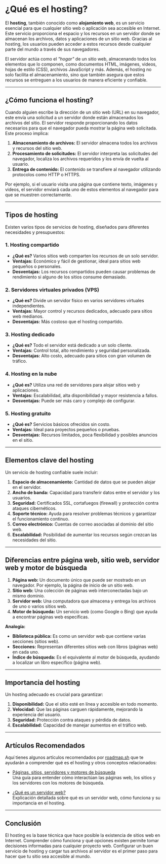 # ¿Qué es el hosting?

El **hosting**, también conocido como **alojamiento web**, es un servicio esencial para que cualquier sitio web o aplicación sea accesible en Internet. Este servicio proporciona el espacio y los recursos en un servidor donde se almacenan los archivos, datos y aplicaciones de un sitio web. Gracias al hosting, los usuarios pueden acceder a estos recursos desde cualquier parte del mundo a través de sus navegadores.

El servidor actúa como el *"hogar"* de un sitio web, almacenando todos los elementos que lo componen, como documentos HTML, imágenes, videos, hojas de estilo (CSS), archivos JavaScript y más. Además, el hosting no solo facilita el almacenamiento, sino que también asegura que estos recursos se entreguen a los usuarios de manera eficiente y confiable.

---

## ¿Cómo funciona el hosting?

Cuando alguien escribe la dirección de un sitio web (URL) en su navegador, este envía una solicitud a un servidor donde están almacenados los archivos del sitio. El servidor responde proporcionando los datos necesarios para que el navegador pueda mostrar la página web solicitada. Este proceso implica:

1. **Almacenamiento de archivos:** El servidor almacena todos los archivos y recursos del sitio web.
2. **Procesamiento de solicitudes:** El servidor interpreta las solicitudes del navegador, localiza los archivos requeridos y los envía de vuelta al usuario.
3. **Entrega de contenido:** El contenido se transfiere al navegador utilizando protocolos como HTTP o HTTPS.

Por ejemplo, si el usuario visita una página que contiene texto, imágenes y videos, el servidor enviará cada uno de estos elementos al navegador para que se muestren correctamente.

---

## Tipos de hosting

Existen varios tipos de servicios de hosting, diseñados para diferentes necesidades y presupuestos:

### 1. Hosting compartido
- **¿Qué es?** Varios sitios web comparten los recursos de un solo servidor.
- **Ventajas:** Económico y fácil de gestionar, ideal para sitios web pequeños o personales.
- **Desventajas:** Los recursos compartidos pueden causar problemas de rendimiento si alguno de los sitios consume demasiado.

### 2. Servidores virtuales privados (VPS)
- **¿Qué es?** Divide un servidor físico en varios servidores virtuales independientes.
- **Ventajas:** Mayor control y recursos dedicados, adecuado para sitios web medianos.
- **Desventajas:** Más costoso que el hosting compartido.

### 3. Hosting dedicado
- **¿Qué es?** Todo el servidor está dedicado a un solo cliente.
- **Ventajas:** Control total, alto rendimiento y seguridad personalizada.
- **Desventajas:** Alto costo, adecuado para sitios con gran volumen de tráfico.

### 4. Hosting en la nube
- **¿Qué es?** Utiliza una red de servidores para alojar sitios web y aplicaciones.
- **Ventajas:** Escalabilidad, alta disponibilidad y mayor resistencia a fallos.
- **Desventajas:** Puede ser más caro y complejo de configurar.

### 5. Hosting gratuito
- **¿Qué es?** Servicios básicos ofrecidos sin costo.
- **Ventajas:** Ideal para proyectos pequeños o pruebas.
- **Desventajas:** Recursos limitados, poca flexibilidad y posibles anuncios en el sitio.

---

## Elementos clave del hosting

Un servicio de hosting confiable suele incluir:

1. **Espacio de almacenamiento:** Cantidad de datos que se pueden alojar en el servidor.
2. **Ancho de banda:** Capacidad para transferir datos entre el servidor y los usuarios.
3. **Seguridad:** Certificados SSL, cortafuegos (firewall) y protección contra ataques cibernéticos.
4. **Soporte técnico:** Ayuda para resolver problemas técnicos y garantizar el funcionamiento continuo.
5. **Correo electrónico:** Cuentas de correo asociadas al dominio del sitio web.
6. **Escalabilidad:** Posibilidad de aumentar los recursos según crezcan las necesidades del sitio.

---

## Diferencias entre página web, sitio web, servidor web y motor de búsqueda

1. **Página web:** Un documento único que puede ser mostrado en un navegador. Por ejemplo, la página de inicio de un sitio web.
2. **Sitio web:** Una colección de páginas web interconectadas bajo un mismo dominio.
3. **Servidor web:** Una computadora que almacena y entrega los archivos de uno o varios sitios web.
4. **Motor de búsqueda:** Un servicio web (como Google o Bing) que ayuda a encontrar páginas web específicas.

**Analogía:**
- **Biblioteca pública:** Es como un servidor web que contiene varias secciones (sitios web).
- **Secciones:** Representan diferentes sitios web con libros (páginas web) en cada uno.
- **Índice de búsqueda:** Es el equivalente al motor de búsqueda, ayudando a localizar un libro específico (página web).

---

## Importancia del hosting

Un hosting adecuado es crucial para garantizar:

1. **Disponibilidad:** Que el sitio esté en línea y accesible en todo momento.
2. **Velocidad:** Que las páginas carguen rápidamente, mejorando la experiencia del usuario.
3. **Seguridad:** Protección contra ataques y pérdida de datos.
4. **Escalabilidad:** Capacidad de manejar aumentos en el tráfico web.

---

## Artículos Recomendados

Aquí tienes algunos artículos recomendados por [roadmap.sh](https://roadmap.sh/backend) que te ayudarán a comprender qué es el hosting y otros conceptos relacionados:

- [Páginas, sitios, servidores y motores de búsqueda](https://developer.mozilla.org/es/docs/Learn/Common_questions/Web_mechanics/Pages_sites_servers_and_search_engines)   
  Una guía para entender cómo interactúan las páginas web, los sitios y los servidores con los motores de búsqueda.

- [¿Qué es un servidor web?](https://developer.mozilla.org/es/docs/Learn/Common_questions/Web_mechanics/What_is_a_web_server)   
  Explicación detallada sobre qué es un servidor web, cómo funciona y su importancia en el hosting.

---

## Conclusión

El hosting es la base técnica que hace posible la existencia de sitios web en Internet. Comprender cómo funciona y qué opciones existen permite tomar decisiones informadas para cualquier proyecto web. Configurar un buen servicio de hosting y cargar tus archivos al servidor es el primer paso para hacer que tu sitio sea accesible al mundo.